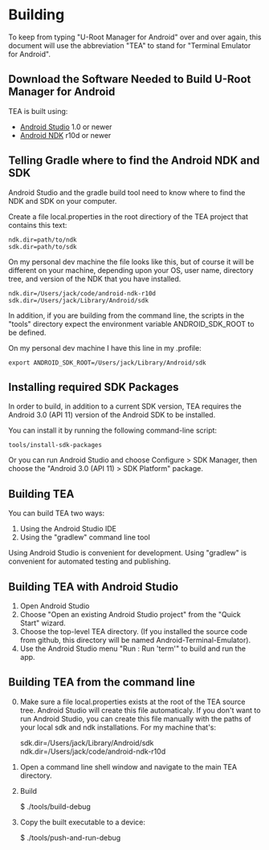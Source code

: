Building
========

To keep from typing "U-Root Manager for Android" over and over again, this
document will use the abbreviation "TEA" to stand for "Terminal
Emulator for Android".


Download the Software Needed to Build U-Root Manager for Android
-------------------------------------------------------------------

TEA is built using:

 + [Android Studio](http://developer.android.com/sdk) 1.0 or newer
 + [Android NDK](http://developer.android.com/tools/sdk/ndk/) r10d or newer


Telling Gradle where to find the Android NDK and SDK
----------------------------------------------------

Android Studio and the gradle build tool need to know where to find the NDK and
SDK on your computer.

Create a file local.properties in the root directiory of the TEA project that
contains this text:

    ndk.dir=path/to/ndk
    sdk.dir=path/to/sdk

On my personal dev machine the file looks like this, but of course it will
be different on your machine, depending upon your OS, user name, directory
tree, and version of the NDK that you have installed.

    ndk.dir=/Users/jack/code/android-ndk-r10d
    sdk.dir=/Users/jack/Library/Android/sdk

In addition, if you are building from the command line, the scripts in the
"tools" directory expect the environment variable ANDROID_SDK_ROOT to be
defined.

On my personal dev machine I have this line in my .profile:

    export ANDROID_SDK_ROOT=/Users/jack/Library/Android/sdk

Installing required SDK Packages
--------------------------------

In order to build, in addition to a current SDK version,
TEA requires the Android 3.0 (API 11) version of the Android SDK
to be installed.

You can install it by running the following command-line script:

    tools/install-sdk-packages

Or you can run Android Studio and choose Configure > SDK Manager, then
choose the "Android 3.0 (API 11) > SDK Platform" package.

Building TEA
------------

You can build TEA two ways:

  1. Using the Android Studio IDE
  2. Using the "gradlew" command line tool

Using Android Studio is convenient for development. Using "gradlew" is
convenient for automated testing and publishing.


Building TEA with Android Studio
--------------------------------

  1. Open Android Studio
  2. Choose "Open an existing Android Studio project" from the "Quick Start"
     wizard.
  3. Choose the top-level TEA directory. (If you installed the source code from
     github, this directory will be named Android-Terminal-Emulator).
  4. Use the Android Studio menu "Run : Run 'term'" to build and run the app.


Building TEA from the command line
----------------------------------

  0. Make sure a file local.properties exists at the root of the TEA source
     tree. Android Studio will create this file automaticaly. If you don't
     want to run Android Studio, you can create this file manually with the
     paths of your local sdk and ndk installations. For my machine that's:

     sdk.dir=/Users/jack/Library/Android/sdk
     ndk.dir=/Users/jack/code/android-ndk-r10d

  1. Open a command line shell window and navigate to the main TEA directory.

  2. Build

      $ ./tools/build-debug

  3. Copy the built executable to a device:

      $ ./tools/push-and-run-debug
